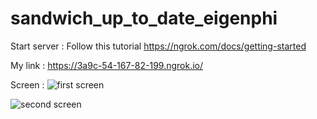 # sandwich_up_to_date_eigenphi

Start server :
Follow this tutorial  https://ngrok.com/docs/getting-started

My link : https://3a9c-54-167-82-199.ngrok.io/

Screen :
![first screen](https://github.com/williamFinA4/sandwich_up_to_date_eigenphi/blob/main/img/screen_1.png?raw=true)

![second screen](https://github.com/williamFinA4/sandwich_up_to_date_eigenphi/blob/main/img/screen_2.png?raw=true)
